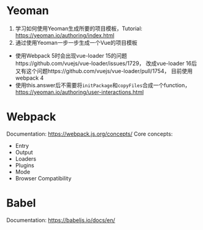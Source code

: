 # Yeoman
1. 学习如何使用Yeoman生成所要的项目模板，Tutorial: https://yeoman.io/authoring/index.html
2. 通过使用Yeoman一步一步生成一个Vue的项目模板
  - 使用Webpack 5时会出现vue-loader 15的问题https://github.com/vuejs/vue-loader/issues/1729， 改成vue-loader 16后又有这个问题https://github.com/vuejs/vue-loader/pull/1754， 目前使用webpack 4
  - 使用this.answer后不需要将`initPackage`和`copyFiles`合成一个function，https://yeoman.io/authoring/user-interactions.html

# Webpack 
Documentation: https://webpack.js.org/concepts/
Core concepts:
  - Entry
  - Output
  - Loaders
  - Plugins
  - Mode
  - Browser Compatibility

# Babel
Documentation: https://babeljs.io/docs/en/
